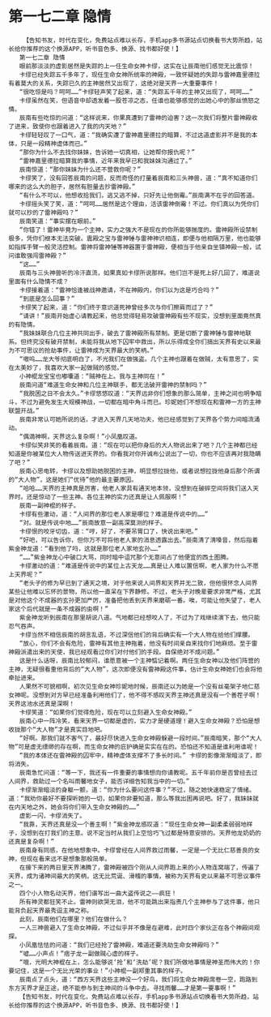 # 第一七二章 隐情
        【告知书友，时代在变化，免费站点难以长存，手机app多书源站点切换看书大势所趋，站长给你推荐的这个换源APP，听书音色多、换源、找书都好使！】
       第一七二章 隐情
       眼前那淡淡的虚影居然是失踪的上一任生命女神卡缪，这实在让辰南他们感觉无比震惊！
       卡缪已经失踪五千多年了，现任生命女神所统率的神殿，一致怀疑她的失踪与雷神嘉里德拉有着莫大的关系，失踪已久的主神居然又出现了，这绝对是天界一大重要事件！
       “很吃惊是吗？呵呵……”卡缪轻声笑了起来，道：“失踪五千年的主神又出现了，呵呵……”
       卡缪虽然在笑，但语音中却透发着一股苍凉之态，任谁也能够感觉的出她心中的那丝愤怒之情。
       辰南有些吃惊的问道：“这样说来，你果真遭到了雷神的迫害？这一次我们将整片雷神殿收了进来，致使你也跟着进入了我的内天地？”
       卡缪轻轻叹了一口气，道：“我确实遭了雷神嘉里德拉的暗算，不过这道虚影并不是我的本体，只是一段精神虚体而已。”
       “那你为什么不去找你妹妹，告诉她一切真相，让她帮你报仇呢？”
       “雷神嘉里德拉暗算我的事情，近年来我早已和我妹妹沟通过了。”
       辰南惊道：“那你妹妹为什么还不营救你呢？”
       卡缪笑了，没有回答辰南的问题，反而奇怪的打量着辰南和三头神兽，道：“真不知道你们哪来的这么大的胆子，居然有胆量去抄雷神殿。”
       “有什么不可以，他想收拾我们，逃又逃不掉，只好先让他倒霉。”辰南满不在乎的回答道。
       卡缪摇头笑了笑，道：“呵呵……居然是这个理由，活该雷神倒霉！不过。你们真以为凭你们就可以抄的了雷神殿吗？”
       辰南笑道：“事实摆在眼前。”
       “你错了！雷神毕竟为一个主神，实力之强大不是现在的你所能够揣度的。雷神殿所设禁制极多，凭你们根本无法突破。震殿之宝与雷神锤与雷神神识相连，即便与他相隔万里，他也能够如指挥手臂一般灵活控制。雷神将雷神锤等神器置于雷神殿，便相当于他亲自坐镇神殿一般，试问谁敢强闯雷神殿？”
       “这……”
       辰南与三头神兽听的冷汗直流，如果真如卡缪所说那样。他们岂不是死上好几回了，难道说里面有什么隐情不成？
       卡缪接着道：“雷神恰逢被战神邀请，不在神殿内，你们以为这是巧合吗？”
       “到底是怎么回事？”
       卡缪笑了起来，道：“你们终于意识道死神曾经多次与你们擦肩而过了？”
       “请讲！”辰南开始虚心请教起来，他总觉得轻易攻破雷神殿有些不现实，没想到里面竟然真的有隐情。
       “我妹妹联合几位主神共同出手，破去了雷神殿所有禁制。更是切断了雷神锤与雷神地联系。但终究没有破开禁制，未能将我从地下囚牢中救出，所以乐得成全你们搞出天界有史以来最为不可思议的抢劫事件，让雷神成为天界最大的笑柄。”
       “嗷呜……龙大爷彻底明白了，不光我们在做强盗。几个主神也跟着在做贼，太有意思了，实在太美妙了，我喜欢大家一起做贼的感觉。”
       小神棍龙宝宝也嘟囔道：“贼神在上。我与主神同在！”
       辰南问道“难道生命女神和几位主神联手，都无法破开雷神的禁制吗？”
       “我脱困之日不会太久。”卡缪悠悠叹道：“天界远非你们想象的那么简单，主神之间也明争暗斗，不过为避免发生大规模神战，一切都在暗中角斗而已。珍妮她们不想现在和雷神一方的主神联盟开战。”
       辰南非常认可她所说的话，才进入天界几天地功夫，他已经感觉到了天界各个势力间暗流涌动。
       “偶滴神啊，天界这么复杂啊！”小凤凰叹道。
       卡缪似笑非笑的看着辰南。道：“现在可以把你身后的大人物说出来了吧？几个主神都已经知道是你被某位大人物传送进天界的。你看我对你开诚布公说出了一切，你也不应该再对我隐瞒了吧？”
       辰南心思电转，卡缪以及想助她脱困的主神，明显想拉拢他，或者说想拉拢他身后那个所谓的“大人物”，这是她们“优待”他的最主要原因。
       “哈哈……天界的主神真是厉害，他老人家具有通天地本领，没想到在破碎空间将我们送入天界时。还是惊动了一些主神。各位主神的实力还真是让人佩服啊！”
       辰南一副神棍的样子。
       卡缪有些激动，道：“人间界的那位老人家是哪位？难道是传说中的……”
       “对。就是传说中地……”辰南故意一副高深莫测的样子。
       卡缪恨的咬牙切齿，道：“哼，好了，不要吊胃口了，快说出来吧。”
       “好吧，可以告诉你，但你万不可将他老人家的消息透露出去。”辰南清了清嗓音，然后指着紫金神龙道：“看到他了吗，这就是那位老人家地玄孙……”
       “……”紫金神龙心中破口大骂，同时暗中诅咒那个无意间占了他便宜的西土图腾。
       卡缪激动的道：“难道是传说中的某位上古天龙……真是让人难以置信啊，老人家为什么不愿上天界呢？”
       “老头子的修为早已到了通天之境，对于他来说人间界和天界并无二致，但他很怀念人间界某些让他难以忘怀的景物，所以他一直呆在下界静修。不过，老头子对晚辈要求非常严格，尤其是对他这个不成器的玄孙更加严厉，准备把他丢到天界来磨砺一番。唉，可能让他失望了，老人家这个后代就是一条不成器的虫啊！”
       紫金神龙听到辰南在那里胡说八道。气地都已经想咬人了，不过为了戏继续演下去，他只能忍气吞声。
       卡缪当然不相信辰南的胡言乱语，不过深信他们的背后确实有一个大人物在给他们撑腰。
       “放心，你们不会有危险，雷神有其他主神拖着，他没有时间亲自来找你们地麻烦。至于雷神殿派遣出来的天使，我已经观看过你们对付他们的手段。自保绝对不成问题。”
       这是什么话呀，辰南比较郁闷，谁愿意被一个主神惦记着啊。两任生命女神以及他们阵营的主神，无疑很看重他背后的“大人物”，这次即便没有雷神殿这件事，估计生命女神她们也会将他牵扯进来。
       人果然不可貌相啊，初次见生命女神珍妮地时候，辰南还以为她是一个没有丝毫架子地仁慈女神呢。没想到对方早已经准备利用他们了，他不得不感叹天界主神还真是没有一个善茬子啊！天界这池水还真是深啊！
       卡缪笑道：“如果你们觉得危险，现在可以立刻避入生命女神殿。”
       辰南心中一阵冷笑，看来天界一切都是虚的，实力才是硬道理！避入生命女神殿？恐怕是想收拢那个“大人物”才是真实目地吧。
       “好啊。那我们就不客气了，最好尽快进入生命女神殿躲避一段时间。”辰南暗笑，那个“大人物”可是虚无缥缈的存在啊，而生命女神的庇护确是实实在在的。恐怕还不知道是谁利用谁呢！
       “我的本体还在雷神殿的囚牢中，精神虚体支撑不了多长时间。” 卡缪的影像渐渐暗淡了，即将消失。
       辰南急忙问道：“等一下，我还有一件重要的事情想向你请教呢。五千年前你是否曾经去过人间界，救助过一个名叫雨馨地女子，能否详细告知我当中的一切。”
       卡缪渐渐暗淡的身躯一颤，道：“你为什么要问这件事？”不过，随之她快速稳定了情绪。道：“我劝你最好不要探听她的一切，如果你非要知道，那么等我出困再说吧。好了，我妹妹就在内天地之外，她会将你们带入生命女神殿的……”
       虚影一闪，卡缪消失了。
       “我靠，天界还真是没一个善主啊！”紫金神龙感叹道：“现任生命女神一副柔柔弱弱地样子，没想到在打我们的主意。说不定当时从我们上空恰巧飞过都是特意安排的。天界他龙奶奶的还真是复杂啊！”
       辰南身有同感，在他地想象中。卡缪曾经在人间界救过雨馨，一定是一个无比仁慈善良的女神，但现在看来远不是想象那般简单。
       在接下来的两日里天界沸腾了，雷神殿被四个刚从人间界跑上来的小人物连窝端了，传遍了天界，成为诸神间最大的笑柄，这无比荒诞、滑稽的事情，被称为天界有史以来最不可思议事件之一。
       四个小人物名动天界，他们谱写出一曲大盗传说之——疯狂！
       所有神灵都狂笑不止。雷神则欲哭无泪，他不可能跳出来指责几个主神参与了这件事，他只能背负起天界最秀逗主神之称。
       此刻，辰南他们在哪里？他们在做什么？
       一人三神兽避入了生命女神殿，不过似乎并不像是在避难，此时四个家伙正在各个神殿间观探。
       小凤凰怯怯的问道：“我们已经抢了雷神殿，难道还要洗劫生命女神殿吗？”
       “嘘……小声点！”痞子龙一副做贼心虚的样子。
       “哦，光明大神棍在上，怎么能够说‘抢’和‘洗劫’呢？我们所做地事情是神圣而伟大的！你要记住，这是一个无比光荣的事业！”小神棍一副郑重其事的样子。
       辰南点了点头，道：“西方天界这些主神没一个好鸟，我们将生命女神殿席卷一空，跑路到东方天界才是正途，绝不能参与到主神间的斗争中去。寻找雨馨……才是第一要事啊！”
       【告知书友，时代在变化，免费站点难以长存，手机app多书源站点切换看书大势所趋，站长给你推荐的这个换源APP，听书音色多、换源、找书都好使！】